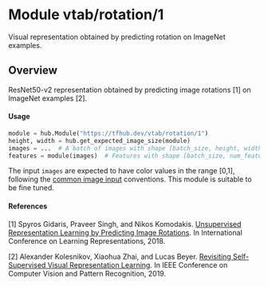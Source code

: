 # Module vtab/&zwnj;rotation/1
Visual representation obtained by predicting rotation on ImageNet examples.

<!-- asset-path: https://storage.googleapis.com/vtab/rotation/1.tar.gz -->
<!-- dataset: ImageNet (ILSVRC-2012-CLS) -->
<!-- module-type: image-feature-vector -->
<!-- network-architecture: ResNet50-v2 -->
<!-- fine-tunable: true -->
<!-- format: hub -->


## Overview
ResNet50-v2 representation obtained by predicting image rotations [1] on ImageNet examples [2].

#### Usage

```python
module = hub.Module("https://tfhub.dev/vtab/rotation/1")
height, width = hub.get_expected_image_size(module)
images = ...  # A batch of images with shape [batch_size, height, width, 3].
features = module(images)  # Features with shape [batch_size, num_features].
```

The input `images` are expected to have color values in the range [0,1], following
the [common image input](https://www.tensorflow.org/hub/common_signatures/images#input) conventions.
This module is suitable to be fine tuned.

#### References
[1] Spyros Gidaris, Praveer Singh, and Nikos Komodakis.
[Unsupervised Representation Learning by Predicting Image Rotations](https://openreview.net/forum?id=S1v4N2l0-).
In International Conference on Learning Representations, 2018.

[2] Alexander Kolesnikov, Xiaohua Zhai, and Lucas Beyer.
[Revisiting Self-Supervised Visual Representation Learning](http://openaccess.thecvf.com/content_CVPR_2019/papers/Kolesnikov_Revisiting_Self-Supervised_Visual_Representation_Learning_CVPR_2019_paper.pdf).
In IEEE Conference on Computer Vision and Pattern Recognition, 2019.
